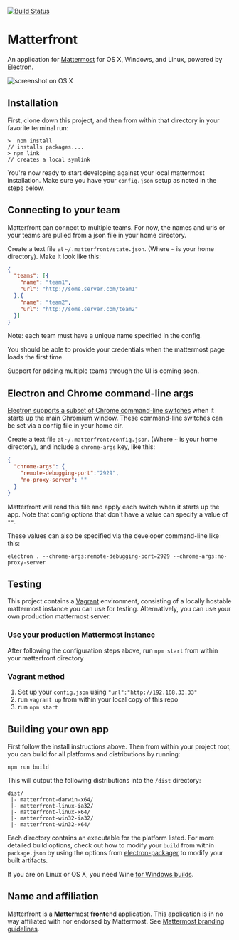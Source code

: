 [![Build Status](https://travis-ci.org/StateFarmIns/matterfront.svg)](https://travis-ci.org/StateFarmIns/matterfront)

# Matterfront

An application for [Mattermost](http://mattermost.org) for OS X, Windows, and Linux, powered by [Electron](http://electron.atom.io).

![screenshot on OS X](https://cloud.githubusercontent.com/assets/75445/10773661/f6ba012e-7cfc-11e5-9873-e685ea80c860.png)

## Installation

First, clone down this project, and then from within that directory in your favorite terminal run:

```
>  npm install
// installs packages....
> npm link
// creates a local symlink
```
You're now ready to start developing against your local mattermost installation. Make sure
you have your `config.json` setup as noted in the steps below.

## Connecting to your team

Matterfront can connect to multiple teams. For now, the names and urls or your teams are pulled from a json file in your home directory.

Create a text file at `~/.matterfront/state.json`. (Where `~` is your home directory). Make it look like this:

```json
{
  "teams": [{
    "name": "team1",
    "url": "http://some.server.com/team1"
  },{
    "name": "team2",
    "url": "http://some.server.com/team2"
  }]
}
```

Note: each team must have a unique name specified in the config.

You should be able to provide your credentials when the mattermost page loads the first time.

Support for adding multiple teams through the UI is coming soon.

## Electron and Chrome command-line args

[Electron supports a subset of Chrome command-line switches](https://github.com/atom/electron/blob/master/docs/api/chrome-command-line-switches.md) when it starts up the main Chromium window. These command-line switches can be set via a config file in your home dir.

Create a text file at `~/.matterfront/config.json`. (Where `~` is your home directory), and include a `chrome-args` key, like this:

```json
{
  "chrome-args": {
    "remote-debugging-port":"2929",
    "no-proxy-server": ""
  }
}
```

Matterfront will read this file and apply each switch when it starts up the app. Note that config options that don't have a value can specify a value of `""`.

These values can also be specified via the developer command-line like this:

```
electron . --chrome-args:remote-debugging-port=2929 --chrome-args:no-proxy-server
```

## Testing

This project contains a [Vagrant](https://vagrantup.com) environment, consisting of
a locally hostable mattermost instance you can use for testing. Alternatively, you can use your own production mattermost server.

### Use your production Mattermost instance

After following the configuration steps above, run `npm start` from within your matterfront directory

### Vagrant method

1. Set up your `config.json` using `"url":"http://192.168.33.33"`
2. run `vagrant up` from within your local
copy of this repo
3. run `npm start`

## Building your own app

First follow the install instructions above. Then from within your project root,
you can build for all platforms and distributions by running:

    npm run build

This will output the following distributions into the `/dist` directory:

```
dist/
 |- matterfront-darwin-x64/
 |- matterfront-linux-ia32/
 |- matterfront-linux-x64/
 |- matterfront-win32-ia32/
 |- matterfront-win32-x64/
```

Each directory contains an executable for the platform listed. For more detailed
build options, check out how to modify your `build` from within `package.json` by
using the options from [electron-packager](https://github.com/maxogden/electron-packager#usage) to modify your built artifacts.

If you are on Linux or OS X, you need Wine [for Windows builds](https://github.com/maxogden/electron-packager#building-windows-apps-from-non-windows-platforms).

## Name and affiliation

Matterfront is a **Matter**most **front**end application. This application is in no way affiliated with nor endorsed by Mattermost. See [Mattermost branding guidelines](http://www.mattermost.org/brand-guidelines/).
